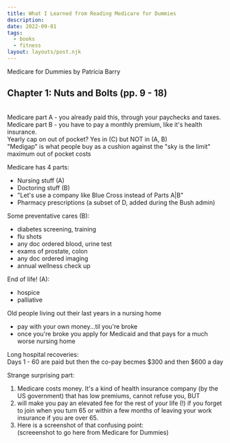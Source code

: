 ```yaml
---
title: What I Learned from Reading Medicare for Dummies
description:
date: 2022-09-01
tags:
  - books
  - fitness
layout: layouts/post.njk
---
```

Medicare for Dummies by Patricia Barry  

##  Chapter 1: Nuts and Bolts  (pp. 9 - 18)  

_$$$$_  
Medicare part A - you already paid this, through your paychecks and taxes.  
Medicare part B - you have to pay a monthly premium, like it's health insurance.  
Yearly cap on out of pocket? Yes in (C) but NOT in (A, B)  
"Medigap" is what people buy as a cushion against the "sky is the limit" maximum out of pocket costs  


Medicare has 4 parts:  
*  Nursing stuff  (A)
*  Doctoring stuff (B)
*  "Let's use a company like Blue Cross instead of Parts A|B"
*  Pharmacy prescriptions (a subset of D, added during the Bush admin)

Some preventative cares (B):  
*  diabetes screening, training  
*  flu shots  
*  any doc ordered blood, urine test  
*  exams of prostate, colon
*  any doc ordered imaging  
*  annual wellness check up  

End of life! (A):
* hospice  
* palliative  

Old people living out their last years in a nursing home  
+  pay with your own money...til you're broke
+  once you're broke you apply for Medicaid and that pays for a much worse nursing home  

Long hospital recoveries:  
Days 1 - 60 are paid but then the co-pay becmes $300 and then $600 a day  

Strange surprising part:  
1.  Medicare costs money. It's a kind of health insurance company (by the US government) that has low premiums, cannot refuse you, BUT 
2. will make you pay an elevated fee for the rest of your life (!) if you forget to join when you turn 65 or within a few months of leaving your work insurance if you are over 65.  
3. Here is a screenshot of that confusing point:  
(screeenshot to go here from Medicare for Dummies)   
